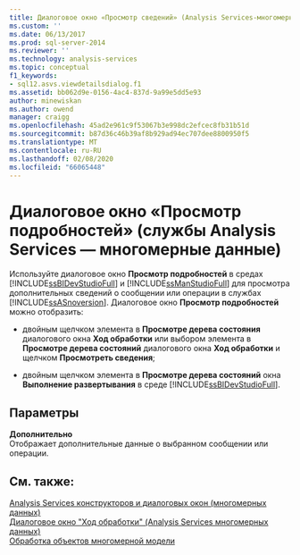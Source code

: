 ```yaml
---
title: Диалоговое окно «Просмотр сведений» (Analysis Services-многомерные данные) | Документация Майкрософт
ms.custom: ''
ms.date: 06/13/2017
ms.prod: sql-server-2014
ms.reviewer: ''
ms.technology: analysis-services
ms.topic: conceptual
f1_keywords:
- sql12.asvs.viewdetailsdialog.f1
ms.assetid: bb062d9e-0156-4ac4-837d-9a99e5dd5e93
author: minewiskan
ms.author: owend
manager: craigg
ms.openlocfilehash: 45ad2e961c9f53067b3e998dc2efcec8fb31b51d
ms.sourcegitcommit: b87d36c46b39af8b929ad94ec707dee8800950f5
ms.translationtype: MT
ms.contentlocale: ru-RU
ms.lasthandoff: 02/08/2020
ms.locfileid: "66065448"
---
```

# <a name="view-details-dialog-box-analysis-services---multidimensional-data"></a>Диалоговое окно «Просмотр подробностей» (службы Analysis Services — многомерные данные)
  Используйте диалоговое окно **Просмотр подробностей** в средах [!INCLUDE[ssBIDevStudioFull](../includes/ssbidevstudiofull-md.md)] и [!INCLUDE[ssManStudioFull](../includes/ssmanstudiofull-md.md)] для просмотра дополнительных сведений о сообщении или операции в службах [!INCLUDE[ssASnoversion](../includes/ssasnoversion-md.md)]. Диалоговое окно **Просмотр подробностей** можно отобразить:  
  
-   двойным щелчком элемента в **Просмотре дерева состояния** диалогового окна **Ход обработки** или выбором элемента в **Просмотре дерева состояний** диалогового окна **Ход обработки** и щелчком **Просмотреть сведения**;  
  
-   двойным щелчком элемента в **Просмотре дерева состояний** окна **Выполнение развертывания** в среде [!INCLUDE[ssBIDevStudioFull](../includes/ssbidevstudiofull-md.md)].  
  
## <a name="options"></a>Параметры  
 **Дополнительно**  
 Отображает дополнительные данные о выбранном сообщении или операции.  
  
## <a name="see-also"></a>См. также:  
 [Analysis Services конструкторов и диалоговых окон &#40;многомерных данных&#41;](analysis-services-designers-and-dialog-boxes-multidimensional-data.md)   
 [Диалоговое окно "Ход обработки" &#40;Analysis Services многомерных данных&#41;](process-progress-dialog-box-analysis-services-multidimensional-data.md)   
 [Обработка объектов многомерной модели](multidimensional-models/processing-a-multidimensional-model-analysis-services.md)  
  
  
